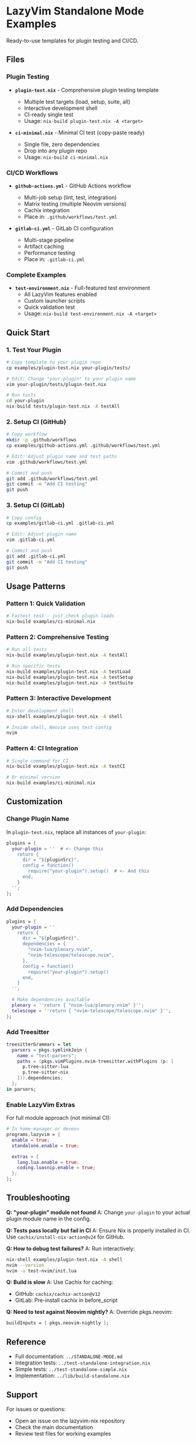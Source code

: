 # LazyVim Standalone Mode Examples

Ready-to-use templates for plugin testing and CI/CD.

## Files

### Plugin Testing

- **`plugin-test.nix`** - Comprehensive plugin testing template
  - Multiple test targets (load, setup, suite, all)
  - Interactive development shell
  - CI-ready single test
  - Usage: `nix-build plugin-test.nix -A <target>`

- **`ci-minimal.nix`** - Minimal CI test (copy-paste ready)
  - Single file, zero dependencies
  - Drop into any plugin repo
  - Usage: `nix-build ci-minimal.nix`

### CI/CD Workflows

- **`github-actions.yml`** - GitHub Actions workflow
  - Multi-job setup (lint, test, integration)
  - Matrix testing (multiple Neovim versions)
  - Cachix integration
  - Place in: `.github/workflows/test.yml`

- **`gitlab-ci.yml`** - GitLab CI configuration
  - Multi-stage pipeline
  - Artifact caching
  - Performance testing
  - Place in: `.gitlab-ci.yml`

### Complete Examples

- **`test-environment.nix`** - Full-featured test environment
  - All LazyVim features enabled
  - Custom launcher scripts
  - Quick validation test
  - Usage: `nix-build test-environment.nix -A <target>`

## Quick Start

### 1. Test Your Plugin

```bash
# Copy template to your plugin repo
cp examples/plugin-test.nix your-plugin/tests/

# Edit: Change "your-plugin" to your plugin name
vim your-plugin/tests/plugin-test.nix

# Run tests
cd your-plugin
nix-build tests/plugin-test.nix -A testAll
```

### 2. Setup CI (GitHub)

```bash
# Copy workflow
mkdir -p .github/workflows
cp examples/github-actions.yml .github/workflows/test.yml

# Edit: Adjust plugin name and test paths
vim .github/workflows/test.yml

# Commit and push
git add .github/workflows/test.yml
git commit -m "Add CI testing"
git push
```

### 3. Setup CI (GitLab)

```bash
# Copy config
cp examples/gitlab-ci.yml .gitlab-ci.yml

# Edit: Adjust plugin name
vim .gitlab-ci.yml

# Commit and push
git add .gitlab-ci.yml
git commit -m "Add CI testing"
git push
```

## Usage Patterns

### Pattern 1: Quick Validation

```bash
# Fastest test - just check plugin loads
nix-build examples/ci-minimal.nix
```

### Pattern 2: Comprehensive Testing

```bash
# Run all tests
nix-build examples/plugin-test.nix -A testAll

# Run specific tests
nix-build examples/plugin-test.nix -A testLoad
nix-build examples/plugin-test.nix -A testSetup
nix-build examples/plugin-test.nix -A testSuite
```

### Pattern 3: Interactive Development

```bash
# Enter development shell
nix-shell examples/plugin-test.nix -A shell

# Inside shell, Neovim uses test config
nvim
```

### Pattern 4: CI Integration

```bash
# Single command for CI
nix-build examples/plugin-test.nix -A testCI

# Or minimal version
nix-build examples/ci-minimal.nix
```

## Customization

### Change Plugin Name

In `plugin-test.nix`, replace all instances of `your-plugin`:

```nix
plugins = {
  your-plugin = ''  # <- Change this
    return {
      dir = "${pluginSrc}",
      config = function()
        require("your-plugin").setup()  # <- And this
      end,
    }
  '';
};
```

### Add Dependencies

```nix
plugins = {
  your-plugin = ''
    return {
      dir = "${pluginSrc}",
      dependencies = {
        "nvim-lua/plenary.nvim",
        "nvim-telescope/telescope.nvim",
      },
      config = function()
        require("your-plugin").setup()
      end,
    }
  '';

  # Make dependencies available
  plenary = ''return { "nvim-lua/plenary.nvim" }'';
  telescope = ''return { "nvim-telescope/telescope.nvim" }'';
};
```

### Add Treesitter

```nix
treesitterGrammars = let
  parsers = pkgs.symlinkJoin {
    name = "test-parsers";
    paths = (pkgs.vimPlugins.nvim-treesitter.withPlugins (p: [
      p.tree-sitter-lua
      p.tree-sitter-nix
    ])).dependencies;
  };
in parsers;
```

### Enable LazyVim Extras

For full module approach (not minimal CI):

```nix
# In home-manager or devenv
programs.lazyvim = {
  enable = true;
  standalone.enable = true;

  extras = {
    lang.lua.enable = true;
    coding.luasnip.enable = true;
  };
};
```

## Troubleshooting

**Q: "your-plugin" module not found**
A: Change `your-plugin` to your actual plugin module name in the config.

**Q: Tests pass locally but fail in CI**
A: Ensure Nix is properly installed in CI. Use `cachix/install-nix-action@v24` for GitHub.

**Q: How to debug test failures?**
A: Run interactively:

```bash
nix-shell examples/plugin-test.nix -A shell
nvim --version
nvim -u test-nvim/init.lua
```

**Q: Build is slow**
A: Use Cachix for caching:

- GitHub: `cachix/cachix-action@v12`
- GitLab: Pre-install cachix in before_script

**Q: Need to test against Neovim nightly?**
A: Override pkgs.neovim:

```nix
buildInputs = [ pkgs.neovim-nightly ];
```

## Reference

- Full documentation: `../STANDALONE-MODE.md`
- Integration tests: `../test-standalone-integration.nix`
- Simple tests: `../test-standalone-simple.nix`
- Implementation: `../lib/build-standalone.nix`

## Support

For issues or questions:

- Open an issue on the lazyvim-nix repository
- Check the main documentation
- Review test files for working examples
